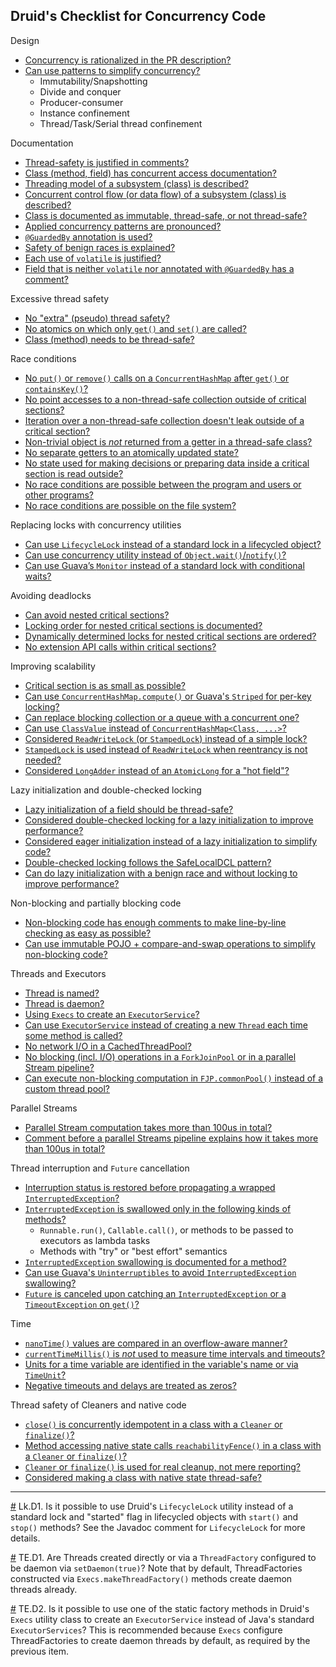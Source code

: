 ## Druid's Checklist for Concurrency Code

Design
 - [Concurrency is rationalized in the PR description?](
 https://github.com/code-review-checklists/java-concurrency#rationalize)
 - [Can use patterns to simplify concurrency?](https://github.com/code-review-checklists/java-concurrency#use-patterns)
   - Immutability/Snapshotting
   - Divide and conquer
   - Producer-consumer
   - Instance confinement
   - Thread/Task/Serial thread confinement

Documentation
 - [Thread-safety is justified in comments?](
 https://github.com/code-review-checklists/java-concurrency#justify-document)
 - [Class (method, field) has concurrent access documentation?](
 https://github.com/code-review-checklists/java-concurrency#justify-document)
 - [Threading model of a subsystem (class) is described?](
 https://github.com/code-review-checklists/java-concurrency#threading-flow-model)
 - [Concurrent control flow (or data flow) of a subsystem (class) is described?](
 https://github.com/code-review-checklists/java-concurrency#threading-flow-model)
 - [Class is documented as immutable, thread-safe, or not thread-safe?](
 https://github.com/code-review-checklists/java-concurrency#immutable-thread-safe)
 - [Applied concurrency patterns are pronounced?](
 https://github.com/code-review-checklists/java-concurrency#name-patterns)
 - [`@GuardedBy` annotation is used?](https://github.com/code-review-checklists/java-concurrency#guarded-by)
 - [Safety of benign races is explained?](
 https://github.com/code-review-checklists/java-concurrency#document-benign-race)
 - [Each use of `volatile` is justified?](
 https://github.com/code-review-checklists/java-concurrency#justify-volatile)
 - [Field that is neither `volatile` nor annotated with `@GuardedBy` has a comment?](
 https://github.com/code-review-checklists/java-concurrency#plain-field)

Excessive thread safety
 - [No "extra" (pseudo) thread safety?](https://github.com/code-review-checklists/java-concurrency#pseudo-safety)
 - [No atomics on which only `get()` and `set()` are called?](
 https://github.com/code-review-checklists/java-concurrency#redundant-atomics)
 - [Class (method) needs to be thread-safe?](
 https://github.com/code-review-checklists/java-concurrency#unneeded-thread-safety)

Race conditions
 - [No `put()` or `remove()` calls on a `ConcurrentHashMap` after `get()` or `containsKey()`?](
 https://github.com/code-review-checklists/java-concurrency#chm-race)
 - [No point accesses to a non-thread-safe collection outside of critical sections?](
 https://github.com/code-review-checklists/java-concurrency#unsafe-concurrent-point-read)
 - [Iteration over a non-thread-safe collection doesn't leak outside of a critical section?](
 https://github.com/code-review-checklists/java-concurrency#unsafe-concurrent-iteration)
 - [Non-trivial object is *not* returned from a getter in a thread-safe class?](
 https://github.com/code-review-checklists/java-concurrency#concurrent-mutation-race)
 - [No separate getters to an atomically updated state?](
 https://github.com/code-review-checklists/java-concurrency#moving-state-race)
 - [No state used for making decisions or preparing data inside a critical section is read outside?](
 https://github.com/code-review-checklists/java-concurrency#read-outside-critical-section-race)
 - [No race conditions are possible between the program and users or other programs?](
 https://github.com/code-review-checklists/java-concurrency#outside-world-race)
 - [No race conditions are possible on the file system?](
 https://github.com/code-review-checklists/java-concurrency#outside-world-race)

Replacing locks with concurrency utilities
 - [Can use `LifecycleLock` instead of a standard lock in a lifecycled object?](#use-lifecycle-lock)
 - [Can use concurrency utility instead of `Object.wait()`/`notify()`?](
 https://github.com/code-review-checklists/java-concurrency#avoid-wait-notify)
 - [Can use Guava’s `Monitor` instead of a standard lock with conditional waits?](
 https://github.com/code-review-checklists/java-concurrency#guava-monitor)

Avoiding deadlocks
 - [Can avoid nested critical sections?](
 https://github.com/code-review-checklists/java-concurrency#avoid-nested-critical-sections)
 - [Locking order for nested critical sections is documented?](
 https://github.com/code-review-checklists/java-concurrency#document-locking-order)
 - [Dynamically determined locks for nested critical sections are ordered?](
 https://github.com/code-review-checklists/java-concurrency#dynamic-lock-ordering)
 - [No extension API calls within critical sections?](
 https://github.com/code-review-checklists/java-concurrency#non-open-call)

Improving scalability
 - [Critical section is as small as possible?](
 https://github.com/code-review-checklists/java-concurrency#minimize-critical-sections)
 - [Can use `ConcurrentHashMap.compute()` or Guava's `Striped` for per-key locking?](
 https://github.com/code-review-checklists/java-concurrency#increase-locking-granularity)
 - [Can replace blocking collection or a queue with a concurrent one?](
 https://github.com/code-review-checklists/java-concurrency#non-blocking-collections)
 - [Can use `ClassValue` instead of `ConcurrentHashMap<Class, ...>`?](
 https://github.com/code-review-checklists/java-concurrency#use-class-value)
 - [Considered `ReadWriteLock` (or `StampedLock`) instead of a simple lock?](
 https://github.com/code-review-checklists/java-concurrency#read-write-lock)
 - [`StampedLock` is used instead of `ReadWriteLock` when reentrancy is not needed?](
 https://github.com/code-review-checklists/java-concurrency#use-stamped-lock)
 - [Considered `LongAdder` instead of an `AtomicLong` for a "hot field"?](
 https://github.com/code-review-checklists/java-concurrency#long-adder-for-hot-fields)

Lazy initialization and double-checked locking
 - [Lazy initialization of a field should be thread-safe?](
 https://github.com/code-review-checklists/java-concurrency#lazy-init-thread-safety)
 - [Considered double-checked locking for a lazy initialization to improve performance?](
 https://github.com/code-review-checklists/java-concurrency#use-dcl)
 - [Considered eager initialization instead of a lazy initialization to simplify code?](
 https://github.com/code-review-checklists/java-concurrency#eager-init)
 - [Double-checked locking follows the SafeLocalDCL pattern?](
 https://github.com/code-review-checklists/java-concurrency#safe-local-dcl)
 - [Can do lazy initialization with a benign race and without locking to improve performance?](
 https://github.com/code-review-checklists/java-concurrency#lazy-init-benign-race)

Non-blocking and partially blocking code
 - [Non-blocking code has enough comments to make line-by-line checking as easy as possible?](
 https://github.com/code-review-checklists/java-concurrency#check-non-blocking-code)
 - [Can use immutable POJO + compare-and-swap operations to simplify non-blocking code?](
 https://github.com/code-review-checklists/java-concurrency#swap-state-atomically)

Threads and Executors
 - [Thread is named?](https://github.com/code-review-checklists/java-concurrency#name-threads)
 - [Thread is daemon?](#daemon-threads)
 - [Using `Execs` to create an `ExecutorService`?](#use-execs)
 - [Can use `ExecutorService` instead of creating a new `Thread` each time some method is called?](
 https://github.com/code-review-checklists/java-concurrency#reuse-threads)
 - [No network I/O in a CachedThreadPool?](
 https://github.com/code-review-checklists/java-concurrency#cached-thread-pool-no-io)
 - [No blocking (incl. I/O) operations in a `ForkJoinPool` or in a parallel Stream pipeline?
 ](https://github.com/code-review-checklists/java-concurrency#fjp-no-blocking)
 - [Can execute non-blocking computation in `FJP.commonPool()` instead of a custom thread pool?](
 https://github.com/code-review-checklists/java-concurrency#use-common-fjp)

Parallel Streams
 - [Parallel Stream computation takes more than 100us in total?](
 https://github.com/code-review-checklists/java-concurrency#justify-parallel-stream-use)
 - [Comment before a parallel Streams pipeline explains how it takes more than 100us in total?](
 https://github.com/code-review-checklists/java-concurrency#justify-parallel-stream-use)
 
Thread interruption and `Future` cancellation
 - [Interruption status is restored before propagating a wrapped `InterruptedException`?
 ](https://github.com/code-review-checklists/java-concurrency#restore-interruption)
 - [`InterruptedException` is swallowed only in the following kinds of methods?
 ](https://github.com/code-review-checklists/java-concurrency#interruption-swallowing)
   - `Runnable.run()`, `Callable.call()`, or methods to be passed to executors as lambda tasks
   - Methods with "try" or "best effort" semantics
 - [`InterruptedException` swallowing is documented for a method?](
 https://github.com/code-review-checklists/java-concurrency#interruption-swallowing)
 - [Can use Guava's `Uninterruptibles` to avoid `InterruptedException` swallowing?](
 https://github.com/code-review-checklists/java-concurrency#interruption-swallowing)
 - [`Future` is canceled upon catching an `InterruptedException` or a `TimeoutException` on `get()`?](
 https://github.com/code-review-checklists/java-concurrency#cancel-future)

Time
 - [`nanoTime()` values are compared in an overflow-aware manner?](
 https://github.com/code-review-checklists/java-concurrency#nano-time-overflow)
 - [`currentTimeMillis()` is *not* used to measure time intervals and timeouts?](
 https://github.com/code-review-checklists/java-concurrency#time-going-backward)
 - [Units for a time variable are identified in the variable's name or via `TimeUnit`?](
 https://github.com/code-review-checklists/java-concurrency#time-units)
 - [Negative timeouts and delays are treated as zeros?](
 https://github.com/code-review-checklists/java-concurrency#treat-negative-timeout-as-zero)

Thread safety of Cleaners and native code
 - [`close()` is concurrently idempotent in a class with a `Cleaner` or `finalize()`?](
 https://github.com/code-review-checklists/java-concurrency#thread-safe-close-with-cleaner)
 - [Method accessing native state calls `reachabilityFence()` in a class with a `Cleaner` or `finalize()`?](
 https://github.com/code-review-checklists/java-concurrency#reachability-fence)
 - [`Cleaner` or `finalize()` is used for real cleanup, not mere reporting?](
 https://github.com/code-review-checklists/java-concurrency#finalize-misuse)
 - [Considered making a class with native state thread-safe?](
 https://github.com/code-review-checklists/java-concurrency#thread-safe-native)
 
<hr>

<a name="use-lifecycle-lock"></a>
[#](#use-lifecycle-lock) Lk.D1. Is it possible to use Druid's `LifecycleLock` utility instead of a standard lock and
"started" flag in lifecycled objects with `start()` and `stop()` methods? See the Javadoc comment for `LifecycleLock`
for more details.

<a name="daemon-threads"></a>
[#](#daemon-threads) TE.D1. Are Threads created directly or via a `ThreadFactory` configured to be daemon via
`setDaemon(true)`? Note that by default, ThreadFactories constructed via `Execs.makeThreadFactory()` methods create
daemon threads already.

<a name="use-execs"></a>
[#](#use-execs) TE.D2. Is it possible to use one of the static factory methods in Druid's `Execs` utility class to
create an `ExecutorService` instead of Java's standard `ExecutorServices`? This is recommended because `Execs` configure
ThreadFactories to create daemon threads by default, as required by the previous item.